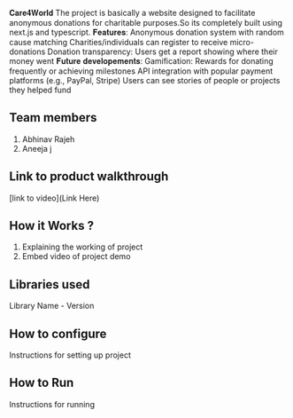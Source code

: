 𝐂𝐚𝐫𝐞𝟒𝐖𝐨𝐫𝐥𝐝
The project is basically a website designed to facilitate anonymous donations for charitable purposes.So its completely built using next.js and typescript.
𝐅𝐞𝐚𝐭𝐮𝐫𝐞𝐬:
Anonymous donation system with random cause matching
Charities/individuals can register to receive micro-donations
Donation transparency: Users get a report showing where their money went
𝐅𝐮𝐭𝐮𝐫𝐞 𝐝𝐞𝐯𝐞𝐥𝐨𝐩𝐞𝐦𝐞𝐧𝐭𝐬:
Gamification: Rewards for donating frequently or achieving milestones
API integration with popular payment platforms (e.g., PayPal, Stripe)
Users can see stories of people or projects they helped fund
## Team members
1. Abhinav Rajeh
2. Aneeja j
## Link to product walkthrough
[link to video](Link Here)
## How it Works ?
1. Explaining the working of project
2. Embed video of project demo
## Libraries used
Library Name - Version
## How to configure
Instructions for setting up project
## How to Run
Instructions for running
